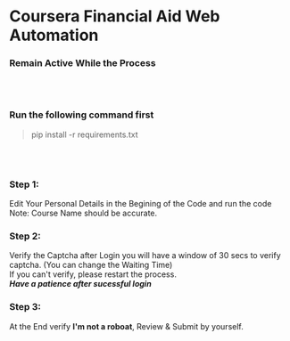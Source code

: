 # Coursera Financial Aid Web Automation


### Remain Active While the Process

<br><br>

### Run the following command first
> pip install -r requirements.txt

<br><br>

### Step 1:
Edit Your Personal Details in the Begining of the Code and run the code<br>
Note: Course Name should be accurate.<br>

### Step 2:
Verify the Captcha after Login you will have a window of 30 secs to verify captcha. (You can change the Waiting Time)<br>
If you can't verify, please restart the process.<br>
***Have a patience after sucessful login***

### Step 3:
At the End verify **I'm not a roboat**, Review & Submit by yourself. 